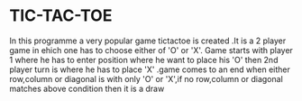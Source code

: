 # TIC-TAC-TOE
In this programme a very popular game tictactoe is created .It is a 2 player game in ehich one has to choose either of 'O' or 'X'. Game starts with player 1 where he has to enter position where he want to place his 'O' then 2nd player turn is where he has to place 'X' .game comes to an end when either row,column or diagonal is with only 'O' or 'X',if no row,column or diagonal matches above condition then it is a draw
